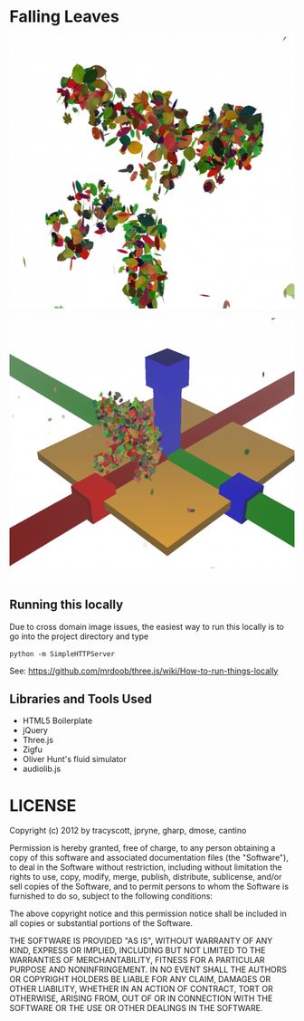 # Falling Leaves
![interaction](/fallingleaves1.png "Interacting")

![debug mode](/fallingleaves2.png "Debugging")

## Running this locally

Due to cross domain image issues, the easiest way to run this locally is to go into the project directory and type

    python -m SimpleHTTPServer

See: https://github.com/mrdoob/three.js/wiki/How-to-run-things-locally

## Libraries and Tools Used

* HTML5 Boilerplate
* jQuery
* Three.js
* Zigfu
* Oliver Hunt's fluid simulator
* audiolib.js

# LICENSE

Copyright (c) 2012 by tracyscott, jpryne, gharp, dmose, cantino

Permission is hereby granted, free of charge, to any person obtaining a copy of this software and associated documentation files (the "Software"), to deal in the Software without restriction, including without limitation the rights to use, copy, modify, merge, publish, distribute, sublicense, and/or sell copies of the Software, and to permit persons to whom the Software is furnished to do so, subject to the following conditions:

The above copyright notice and this permission notice shall be included in all copies or substantial portions of the Software.

THE SOFTWARE IS PROVIDED "AS IS", WITHOUT WARRANTY OF ANY KIND, EXPRESS OR IMPLIED, INCLUDING BUT NOT LIMITED TO THE WARRANTIES OF MERCHANTABILITY, FITNESS FOR A PARTICULAR PURPOSE AND NONINFRINGEMENT. IN NO EVENT SHALL THE AUTHORS OR COPYRIGHT HOLDERS BE LIABLE FOR ANY CLAIM, DAMAGES OR OTHER LIABILITY, WHETHER IN AN ACTION OF CONTRACT, TORT OR OTHERWISE, ARISING FROM, OUT OF OR IN CONNECTION WITH THE SOFTWARE OR THE USE OR OTHER DEALINGS IN THE SOFTWARE.
